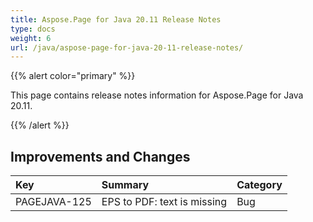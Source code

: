 ```yaml
---
title: Aspose.Page for Java 20.11 Release Notes
type: docs
weight: 6
url: /java/aspose-page-for-java-20-11-release-notes/
---
```


{{% alert color="primary" %}}

This page contains release notes information for Aspose.Page for Java 20.11.

{{% /alert %}}
## **Improvements and Changes**

|**Key**|**Summary**|**Category**|
| :- | :- | :- |
|PAGEJAVA-125| EPS to PDF: text is missing|Bug|

